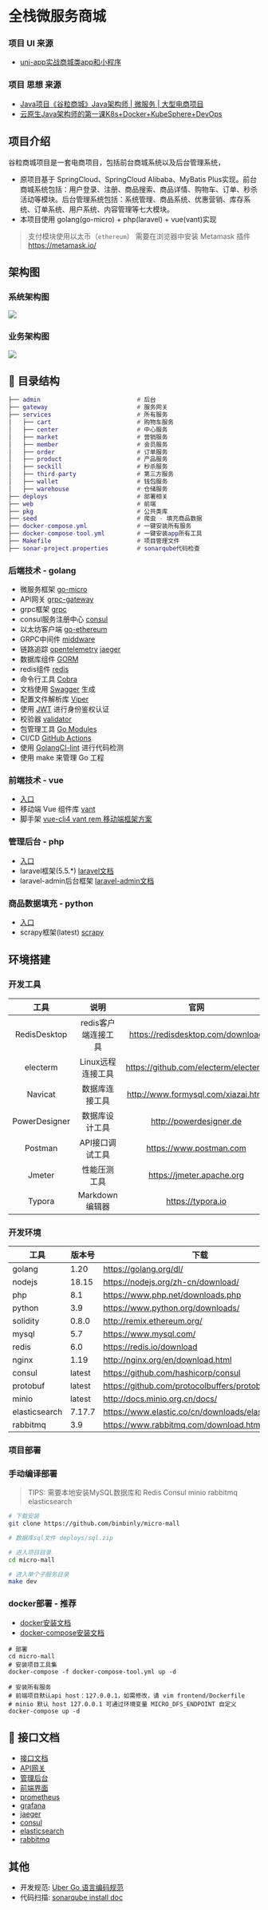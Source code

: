# 全栈微服务商城

### 项目 UI 来源 
- [uni-app实战商城类app和小程序](https://study.163.com/course/introduction/1209401825.htm)
### 项目 思想 来源 
- [Java项目《谷粒商城》Java架构师 | 微服务 | 大型电商项目](https://www.bilibili.com/video/BV1np4y1C7Yf)
- [云原生Java架构师的第一课K8s+Docker+KubeSphere+DevOps](https://www.bilibili.com/video/BV13Q4y1C7hS)

## 项目介绍

谷粒商城项目是一套电商项目，包括前台商城系统以及后台管理系统，
- 原项目基于 SpringCloud、SpringCloud Alibaba、MyBatis Plus实现。前台商城系统包括：用户登录、注册、商品搜索、商品详情、购物车、订单、秒杀活动等模块。后台管理系统包括：系统管理、商品系统、优惠营销、库存系统、订单系统、用户系统、内容管理等七大模块。
- 本项目使用 golang(go-micro) + php(laravel) + vue(vant)实现

> 支付模块使用以太币（`ethereum`） 需要在浏览器中安装 Metamask 插件 https://metamask.io/

## 架构图

### 系统架构图

![](./assets/static/system.jpg)

### 业务架构图

![](./assets/static/app.png)

## 📗 目录结构

```lua
├── admin                           # 后台
├── gateway                         # 服务网关
├── services                        # 所有服务
│   ├── cart                        # 购物车服务
│   ├── center                      # 中心服务
│   ├── market                      # 营销服务
│   ├── member                      # 会员服务
│   ├── order                       # 订单服务
│   ├── product                     # 产品服务
│   ├── seckill                     # 秒杀服务
│   ├── third-party                 # 第三方服务
│   ├── wallet                      # 钱包服务
│   ├── warehouse                   # 仓储服务
├── deploys                         # 部署相关
├── web                             # 前端
├── pkg                             # 公共类库
├── seed                            # 爬虫 - 填充商品数据
├── docker-compose.yml              # 一键安装所有服务
├── docker-compose-tool.yml         # 一键安装app所有工具
├── Makefile                        # 项目管理文件
├── sonar-project.properties        # sonarqube代码检查
```

### 后端技术 - golang

- 微服务框架 [go-micro](https://github.com/asim/go-micro)
- API网关 [grpc-gateway](https://github.com/grpc-ecosystem/grpc-gateway)
- grpc框架 [grpc](https://google.golang.org/grpc)
- consul服务注册中心 [consul](https://github.com/hashicorp/consul)
- 以太坊客户端 [go-ethereum](https://github.com/ethereum/go-ethereum)
- GRPC中间件 [middware](https://github.com/grpc-ecosystem/go-grpc-middleware) 
- 链路追踪 [opentelemetry](https://github.com/open-telemetry/opentelemetry-go)
  [jaeger](https://github.com/jaegertracing/jaeger)
- 数据库组件 [GORM](https://gorm.io)
- redis组件 [redis](https://github.com/go-redis/redis)
- 命令行工具 [Cobra](https://github.com/spf13/cobra)
- 文档使用 [Swagger](https://swagger.io/) 生成
- 配置文件解析库 [Viper](https://github.com/spf13/viper)
- 使用 [JWT](https://jwt.io/) 进行身份鉴权认证
- 校验器 [validator](https://github.com/envoyproxy/protoc-gen-validate)
- 包管理工具 [Go Modules](https://github.com/golang/go/wiki/Modules)
- CI/CD [GitHub Actions](https://github.com/actions)
- 使用 [GolangCI-lint](https://golangci.com/) 进行代码检测
- 使用 make 来管理 Go 工程

### 前端技术 - vue
- [入口](./web1111)
- 移动端 Vue 组件库 [vant](https://youzan.github.io/vant/#/zh-CN/)
- 脚手架 [vue-cli4 vant rem 移动端框架方案](https://github.com/sunniejs/vue-h5-template)

### 管理后台 - php
- [入口](./admin)
- laravel框架(5.5.*) [laravel文档](https://learnku.com/docs/laravel/5.5/installation/1282)
- laravel-admin后台框架 [laravel-admin文档](https://laravel-admin.org/)

### 商品数据填充 - python
- [入口](./seed)
- scrapy框架(latest) [scrapy](https://www.osgeo.cn/scrapy/)

## 环境搭建

### 开发工具

|     工具       |        说明         |                      官网                       |
| :-----------: | :-----------------: | :---------------------------------------------: |
| RedisDesktop  | redis客户端连接工具 |        https://redisdesktop.com/download        |
|    electerm   |  Linux远程连接工具  | https://github.com/electerm/electerm            |
|    Navicat    |   数据库连接工具    |       http://www.formysql.com/xiazai.html       |
| PowerDesigner |   数据库设计工具    |             http://powerdesigner.de             |
|    Postman    |   API接口调试工具   |             https://www.postman.com             |
|    Jmeter     |    性能压测工具     |            https://jmeter.apache.org            |
|    Typora     |   Markdown编辑器   |                https://typora.io                |

### 开发环境

| 工具           | 版本号    | 下载                                                           |
| ------------- |--------| ------------------------------------------------------------ |
| golang        | 1.20   | https://golang.org/dl/                                       |
| nodejs        | 18.15  | https://nodejs.org/zh-cn/download/                           |
| php           | 8.1    | https://www.php.net/downloads.php                            |
| python        | 3.9    | https://www.python.org/downloads/                            |
| solidity      | 0.8.0  | http://remix.ethereum.org/                                   |
| mysql         | 5.7    | https://www.mysql.com/                                       |
| redis         | 6.0    | https://redis.io/download                                    |
| nginx         | 1.19   | http://nginx.org/en/download.html                            |
| consul        | latest | https://github.com/hashicorp/consul                          |
| protobuf      | latest | https://github.com/protocolbuffers/protobuf                  |
| minio         | latest | http://docs.minio.org.cn/docs/                               |
| elasticsearch | 7.17.7 | https://www.elastic.co/cn/downloads/elasticsearch            |
| rabbitmq      | 3.9    | https://www.rabbitmq.com/download.html                       |

### 项目部署

### 手动编译部署

>TIPS: 需要本地安装MySQL数据库和 Redis Consul minio rabbitmq elasticsearch

```bash
# 下载安装
git clone https://github.com/binbinly/micro-mall

# 数据库sql文件 deploys/sql.zip

# 进入项目目录
cd micro-mall

# 进入单个子服务目录
make dev 
```

### docker部署 - 推荐
- [docker安装文档](https://docs.docker.com/engine/install/)
- [docker-compose安装文档](https://docs.docker.com/compose/install/)

```shell
# 部署
cd micro-mall
# 安装项目工具集
docker-compose -f docker-compose-tool.yml up -d

# 安装所有服务
# 前端项目默认api host：127.0.0.1，如需修改，请 vim frontend/Dockerfile
# minio 默认 host 127.0.0.1 可通过环境变量 MICRO_DFS_ENDPOINT 自定义
docker-compose up -d
```

## 📝 接口文档

- [接口文档](http://127.0.0.1:9520/swagger/index.html)
- [API网关](http://127.0.0.1:9520)
- [管理后台](http://127.0.0.1:8000)
- [前端界面](http://127.0.0.1)
- [prometheus](http://127.0.0.1:9090)
- [grafana](http://127.0.0.1:3000)
- [jaeger](http://127.0.0.1:16686)
- [consul](http://127.0.0.1:8500)
- [elasticsearch](http://127.0.0.1:9200)
- [rabbitmq](http://127.0.0.1:15672)


## 其他

- 开发规范: [Uber Go 语言编码规范](https://github.com/xxjwxc/uber_go_guide_cn)
- 代码扫描: [sonarqube install doc](https://docs.sonarqube.org/latest/setup/install-server/)